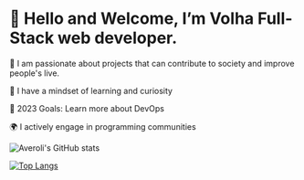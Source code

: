 <h1> 👋 Hello and Welcome, I’m Volha  Full-Stack web developer.</h1>

🚀 I am passionate about projects that can contribute to society and improve people's live.

👀 I have a mindset of learning and curiosity

🎯 2023 Goals: Learn more about DevOps

🌍 I actively engage in programming communities


![Averoli's GitHub stats](https://github-readme-stats.vercel.app/api?username=averoli&show_icons=true&bg_color=00000000)

          
[![Top Langs](https://github-readme-stats.vercel.app/api/top-langs/?username=averoli&layout=donut-vertical)](https://github.com/averoli/github-readme-stats)


